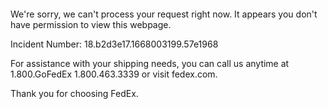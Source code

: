  	


 	

We're sorry, we can't process your request right now. It appears you don't have permission to view this webpage.


Incident Number: 18.b2d3e17.1668003199.57e1968





For assistance with your shipping needs, you can call us anytime at 1.800.GoFedEx 1.800.463.3339 or visit fedex.com.




Thank you for choosing FedEx.